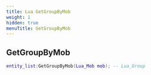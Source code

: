 ```yaml
---
title: Lua GetGroupByMob
weight: 1
hidden: true
menuTitle: GetGroupByMob
---
```

## GetGroupByMob
```lua
entity_list:GetGroupByMob(Lua_Mob mob); -- Lua_Group
```